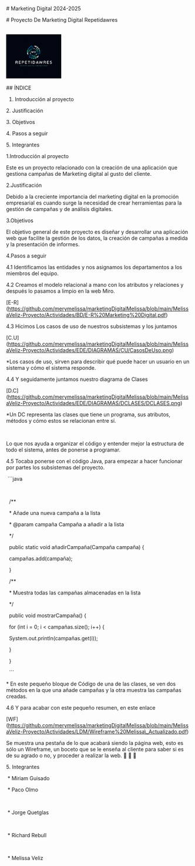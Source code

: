 \# Marketing Digital 2024-2025



\# Proyecto De Marketing Digital Repetidawres

<br>

<img src="https://github.com/merymelissa/marketingDigitalMelissa/blob/main/MelissaVeliz-Proyecto/Actividades/LDM/logo%20proyecto.png" alt="LogoProyecto" width="150" height="120"/>



\## ÍNDICE



1. Introducción al proyecto

2\. Justificación

3\. Objetivos

4\. Pasos a seguir

5\. Integrantes



1.Introducción al proyecto



Este es un proyecto relacionado con la creación de una aplicación que gestiona campañas de Marketing digital al gusto del cliente.



2.Justificación



Debido a la creciente importancia del marketing digital en la promoción empresarial es cuando surge la necesidad de crear herramientas para la gestión de campañas y de análisis digitales.  



3.Objetivos



El objetivo general de este proyecto es diseñar y desarrollar una aplicación web que facilite la gestión de los datos, la creación de campañas a medida y la presentación de informes.





4.Pasos a seguir



4.1 Identificamos las entidades y nos asignamos los departamentos a los miembros del equipo.



4.2 Creamos el modelo relacional a mano con los atributos y relaciones y después lo pasamos a limpio en la web Miro.

\[E-R](https://github.com/merymelissa/marketingDigitalMelissa/blob/main/MelissaVeliz-Proyecto/Actividades/BD/E-R%20Marketing%20Digital.pdf)  



4.3 Hicimos Los casos de uso de nuestros subsistemas y los juntamos

\[C.U](https://github.com/merymelissa/marketingDigitalMelissa/blob/main/MelissaVeliz-Proyecto/Actividades/EDE/DIAGRAMAS/CU/CasosDeUso.png)



\*Los casos de uso, sirven para describir qué puede hacer un usuario en un sistema y cómo el sistema responde.



4.4 Y seguidamente juntamos nuestro diagrama de Clases

\[D.C](https://github.com/merymelissa/marketingDigitalMelissa/blob/main/MelissaVeliz-Proyecto/Actividades/EDE/DIAGRAMAS/DCLASES/DCLASES.png)



\*Un DC representa las clases que tiene un programa, sus atributos, métodos y cómo estos se relacionan entre sí.

&nbsp;  

Lo que nos ayuda a organizar el código y entender mejor la estructura de todo el sistema, antes de ponerse a programar.



4.5 Tocaba ponerse con el código Java, para empezar a hacer funcionar por partes los subsistemas del proyecto.

&nbsp;```java

&nbsp;

&nbsp;    /\*\*

&nbsp;    \* Añade una nueva campaña a la lista

&nbsp;    \* @param campaña Campaña a añadir a la lista

&nbsp;    \*/

&nbsp;   public static void añadirCampaña(Campaña campaña) {

&nbsp;       campañas.add(campaña);

&nbsp;   }

&nbsp;   /\*\*

&nbsp;    \* Muestra todas las campañas almacenadas en la lista

&nbsp;    \*/

&nbsp;   public void mostrarCampaña() {

&nbsp;       for (int i = 0; i < campañas.size(); i++) {

&nbsp;           System.out.println(campañas.get(i));

&nbsp;       }

&nbsp;   }

&nbsp;  ```

\* En este pequeño bloque de Código de una de las clases, se ven dos métodos en la que una añade campañas y la otra muestra las campañas creadas.



4.6  Y para acabar con este pequeño resumen, en este enlace

\[WF](https://github.com/merymelissa/marketingDigitalMelissa/blob/main/MelissaVeliz-Proyecto/Actividades/LDM/Wireframe%20Melissa\_Actualizado.pdf)



Se muestra una pestaña de lo que acabará siendo la página web, esto es sólo un Wireframe, un boceto que se le enseña al cliente para saber si es de su agrado o no, y proceder a realizar la web. :cartwheeling: :cartwheeling: :cartwheeling:



5\. Integrantes



 \* Miriam Guisado



&nbsp;\* Paco Olmo

&nbsp;  

&nbsp;\* Jorge Quetglas

&nbsp;  

&nbsp;\* Richard Rebull

&nbsp;  

&nbsp;\* Melissa Veliz



